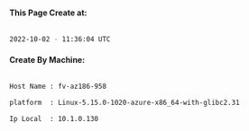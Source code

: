 
   
#### This Page Create at:

```bash

2022-10-02 - 11:36:04 UTC

```

#### Create By Machine:

```bash

Host Name : fv-az186-958

platform  : Linux-5.15.0-1020-azure-x86_64-with-glibc2.31

Ip Local  : 10.1.0.130

```

